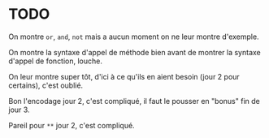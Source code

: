 # TODO

On montre `or`, `and`, `not` mais a aucun moment on ne leur montre d'exemple.

On montre la syntaxe d'appel de méthode bien avant de montrer la
syntaxe d'appel de fonction, louche.

On leur montre super tôt, d'ici à ce qu'ils en aient besoin (jour 2
pour certains), c'est oublié.

Bon l'encodage jour 2, c'est compliqué, il faut le pousser en "bonus" fin de jour 3.

Pareil pour `**` jour 2, c'est compliqué.
